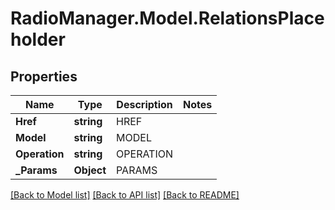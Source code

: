 # RadioManager.Model.RelationsPlaceholder
## Properties

Name | Type | Description | Notes
------------ | ------------- | ------------- | -------------
**Href** | **string** | HREF | 
**Model** | **string** | MODEL | 
**Operation** | **string** | OPERATION | 
**_Params** | **Object** | PARAMS | 

[[Back to Model list]](../README.md#documentation-for-models) [[Back to API list]](../README.md#documentation-for-api-endpoints) [[Back to README]](../README.md)

